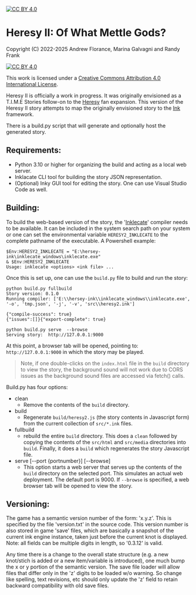 [![CC BY 4.0][cc-by-shield]][cc-by]

[Heresy]: http://heresy.mrtrashcan.com
[Ink]: https://github.com/inkle/ink/tree/master
[Inklecate]: https://github.com/inkle/ink/releases

# Heresy II: Of What Mettle Gods?

Copyright (C) 2022-2025 Andrew Florance, Marina Galvagni and Randy Frank

[![CC BY 4.0][cc-by-image]][cc-by]

This work is licensed under a
[Creative Commons Attribution 4.0 International License][cc-by].

[cc-by]: http://creativecommons.org/licenses/by/4.0/
[cc-by-image]: https://i.creativecommons.org/l/by/4.0/88x31.png
[cc-by-shield]: https://img.shields.io/badge/License-CC%20BY%204.0-lightgrey.svg

Heresy II is officially a work in progress.  It was originally envisioned
as a T.I.M.E Stories follow-on to the [Heresy] fan expansion.  This version
of the Heresy II story attempts to map the originally envisioned story
to the [Ink] framework.

There is a build.py script that will generate and optionally host the
generated story.


## Requirements:

- Python 3.10 or higher for organizing the build and acting as a local web server.
- Inklacate CLI tool for building the story JSON representation.
- (Optional) Inky GUI tool for editing the story.  One can use Visual Studio Code as well.

## Building:

To build the web-based version of the story, the '[Inklecate]' compiler needs to be
available.  It can be included in the system search path on your system or one can
set the environmental variable `HERESY2_INKLECATE` to the complete pathname of
the executable.  A Powershell example:

```
$Env:HERESY2_INKLECATE = "E:\hersey-ink\inklecate_windows\inklecate.exe"
& $Env:HERESY2_INKLECATE
Usage: inklecate <options> <ink file> ...
```

Once this is set up, one can use the `build.py` file to build and run the story:

```
python build.py fullbuild
Story version: 0.1.0
Running compiler: ['E:\\hersey-ink\\inklecate_windows\\inklecate.exe', '-o', 'tmp.json', '-j', '-v', 'src\\heresy2.ink']

{"compile-success": true}
{"issues":[]}{"export-complete": true}

python build.py serve  --browse
Serving story:  http://127.0.0.1:9000
```

At this point, a browser tab will be opened, pointing to: ``http://127.0.0.1:9000`` in which the
story may be played.

> Note, if one double-clicks on the `index.html` file in the `build` directory to 
view the story, the background sound will not work due to CORS issues as the background sound files are accessed
via fetch() calls.


Build.py has four options:

- clean
  - Remove the contents of the `build` directory.
- build
  - Regenerate `build/heresy2.js` (the story contents in Javascript form) from the
    current collection of `src/*.ink` files.
- fullbuild
  - rebuild the entire `build` directory. This does a `clean` followed by copying
    the contents of the `src/html` and `src/media` directories into `build`.  Finally,
    it does a `build` which regenerates the story Javascript file.
- serve [--port {portnumber}] [--browse]
  - This option starts a web server that serves up the contents of the `build`
    directory on the selected port.  This simulates an actual web deployment. The
    default port is 9000.  If `--browse` is specified, a web browser tab will be opened
    to view the story.


## Versioning:

The game has a semantic version number of the form: 'x.y.z'.  This is specified by the file 'version.txt'
in the source code.  This version number is also stored in game 'save' files, which are
basically a snapshot of the current ink engine instance, taken just before the current
knot is displayed.  Note: all fields can be multiple digits in length, so '0.3.12' is valid.

Any time there is a change to the overall state structure (e.g. a new knot/stich is 
added or a new item/variable is introduced), one much bump the x or y portion of the
semantic version.  The save file loader will allow files that differ only in the 'z' digits
to be loaded w/o warning.  So change like spelling, text revisions, etc should only update
the 'z' field to retain backward compatibility with old save files.
